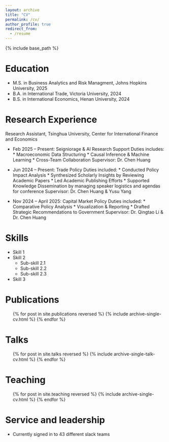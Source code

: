 ```yaml
---
layout: archive
title: "CV"
permalink: /cv/
author_profile: true
redirect_from:
  - /resume
---
```


{% include base_path %}

Education
======
* M.S. in Business Analytics and Risk Managment, Johns Hopkins University, 2025
* B.A. in International Trade, Victoria University, 2024
* B.S. in International Economics, Henan University, 2024

Research Experience
======
Research Assistant, Tsinghua University, Center for International Finance and Economics
* Feb 2025 – Present: Seigniorage & AI Research Support
  Duties includes:
      * Macroeconomic Data Structuring
      * Causal Inference & Machine Learning
      * Cross-Team Collaboration
  Supervisor: Dr. Chen Huang

* Jun 2024 – Present: Trade Policy
  Duties included: 
      * Conducted Policy Impact Analysis
      * Synthesized Scholarly Insights by Reviewing Academic Papers
      * Led Academic Publishing Efforts
      * Supported Knowledge Dissemination by managing speaker logistics and agendas for conference
  Supervisor: Dr. Chen Huang & Yusu Yang

* Nov 2024 – April 2025: Capital Market Policy
  Duties included:
      * Comparative Policy Analysis
      * Visualization & Reporting
      * Drafted Strategic Recommendations to Government
  Supervisor: Dr. Qingtao Li & Dr. Chen Huang
  
Skills
======
* Skill 1
* Skill 2
  * Sub-skill 2.1
  * Sub-skill 2.2
  * Sub-skill 2.3
* Skill 3

Publications
======
  <ul>{% for post in site.publications reversed %}
    {% include archive-single-cv.html %}
  {% endfor %}</ul>
  
Talks
======
  <ul>{% for post in site.talks reversed %}
    {% include archive-single-talk-cv.html  %}
  {% endfor %}</ul>
  
Teaching
======
  <ul>{% for post in site.teaching reversed %}
    {% include archive-single-cv.html %}
  {% endfor %}</ul>
  
Service and leadership
======
* Currently signed in to 43 different slack teams
